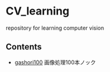 # CV_learning
repository for learning computer vision

## Contents
- [gashori100](./gashori100)
	画像処理100本ノック

